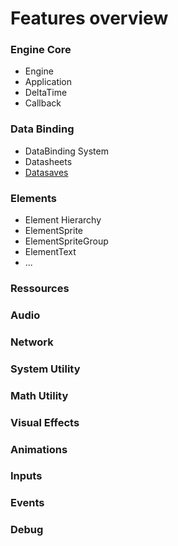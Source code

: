 # Features overview

### Engine Core

- Engine
- Application
- DeltaTime
- Callback

### Data Binding

- DataBinding System
- Datasheets
- [Datasaves](/Features/Datasaves.md)

### Elements

- Element Hierarchy
- ElementSprite
- ElementSpriteGroup
- ElementText
- ...

### Ressources

### Audio

### Network

### System Utility

### Math Utility

### Visual Effects

### Animations

### Inputs

### Events

### Debug

